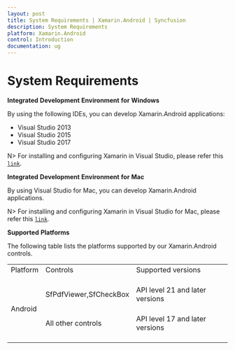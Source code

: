```yaml
---
layout: post
title: System Requirements | Xamarin.Android | Syncfusion
description: System Requirements
platform: Xamarin.Android
control: Introduction
documentation: ug
---
```


# System Requirements

**Integrated** **Development** **Environment** **for** **Windows**

By using the following IDEs, you can develop Xamarin.Android applications:

* Visual Studio 2013
* Visual Studio 2015
* Visual Studio 2017

N> For installing and configuring Xamarin in Visual Studio, please refer this [`link`](https://developer.xamarin.com/guides/android/getting_started/installation/windows/).

**Integrated** **Development** **Environment** **for** **Mac**

By using Visual Studio for Mac, you can develop Xamarin.Android applications.

N> For installing and configuring Xamarin in Visual Studio for Mac, please refer this [`link`](https://docs.microsoft.com/en-us/visualstudio/mac/installation).

**Supported** **Platforms**

The following table lists the platforms supported by our Xamarin.Android controls.

<table>
    <tr>
        <td>
            Platform
            <br/>
            <br/>
        </td>
          <td>
            Controls
            <br/>
            <br/>
        </td>
        <td>
            Supported versions
            <br/>
            <br/>
        </td>
    </tr>
	<tr>
        <td rowspan="2">
            Android
            <br/>
            <br/>
        </td>
        <td>
            SfPdfViewer,SfCheckBox
            <br/>
            <br/>
        </td>
         <td>
            API level 21 and later versions
            <br/>
            <br/>
        </td>
    </tr>
	<tr>
        <td>
            All other controls 
            <br/>
            <br/>
        </td>
        <td>
            API level 17 and later versions
            <br/>
            <br/>
        </td>
    </tr>
</table>
